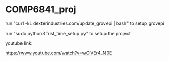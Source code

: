 # COMP6841_proj
run "curl -kL dexterindustries.com/update_grovepi | bash" to setup grovepi


run "sudo python3 frist_time_setup.py" to setup the project


youtube link:

https://www.youtube.com/watch?v=wCiVEr4_N0E
